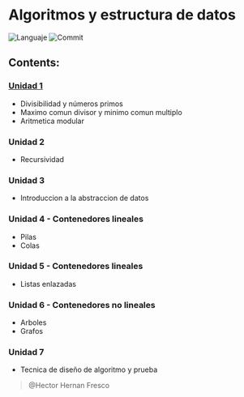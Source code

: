 # Algoritmos y estructura de datos 
![Languaje](https://img.shields.io/github/languages/top/FrescoHAr/AyED) ![Commit](https://img.shields.io/github/last-commit/FrescoHAr/AyED)
## Contents:

### [Unidad 1](https://github.com/FrescoHAr/AyED/tree/master/src/Unidad_1)
- Divisibilidad y números primos
- Maximo comun divisor y minimo comun multiplo
- Aritmetica modular

### Unidad 2
- Recursividad

### Unidad 3 
- Introduccion a la abstraccion de datos

### Unidad 4 - Contenedores lineales 
- Pilas
- Colas

### Unidad 5 - Contenedores lineales 
- Listas enlazadas

### Unidad 6 - Contenedores no lineales
- Arboles
- Grafos

### Unidad 7
- Tecnica de diseño de algoritmo y prueba


>@Hector Hernan Fresco
